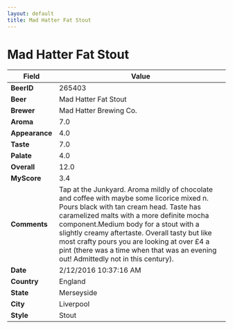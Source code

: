 ```yaml
---
layout: default
title: Mad Hatter Fat Stout
---
```


# Mad Hatter Fat Stout

| Field         | Value     |
|---------------|-----------|
| **BeerID** | 265403 |
| **Beer** | Mad Hatter Fat Stout |
| **Brewer** | Mad Hatter Brewing Co. |
| **Aroma** | 7.0 |
| **Appearance** | 4.0 |
| **Taste** | 7.0 |
| **Palate** | 4.0 |
| **Overall** | 12.0 |
| **MyScore** | 3.4 |
| **Comments** | Tap at the Junkyard. Aroma mildly of chocolate and coffee with maybe some licorice mixed n. Pours black with tan cream head. Taste has caramelized malts with a more definite mocha component.Medium body for a stout with a slightly creamy aftertaste. Overall tasty but like most crafty pours you are looking at over £4 a pint &#40;there was a time when that was an evening out&#033; Admittedly not in this century&#41;. |
| **Date** | 2/12/2016 10:37:16 AM |
| **Country** | England |
| **State** | Merseyside |
| **City** | Liverpool |
| **Style** | Stout |
